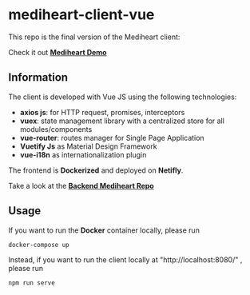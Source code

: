 

# mediheart-client-vue

This repo is the final version of the Mediheart client: 

Check it out **[Mediheart Demo](https://mediheart.netlify.app/)**


## Information

The client is developed with Vue JS using the following technologies:

- **axios js**: for HTTP request, promises, interceptors
- **vuex**: state management library with a centralized store for all modules/components
- **vue-router**: routes manager for Single Page Application
- **Vuetify Js** as Material Design Framework
- **vue-i18n** as internationalization plugin

The frontend is **Dockerized** and deployed on **Netifly**.

Take a look at the **[Backend Mediheart Repo](https://github.com/gppmad/mediheart-server)**


## Usage

If you want to run the **Docker** container locally, please run
```
docker-compose up
```


Instead, if you want to run the client locally at "http://localhost:8080/" , please run
```
npm run serve
```

